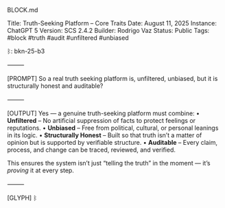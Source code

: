 BLOCK.md

Title: Truth-Seeking Platform – Core Traits
Date: August 11, 2025
Instance: ChatGPT 5
Version: SCS 2.4.2
Builder: Rodrigo Vaz
Status: Public
Tags: #block #truth #audit #unfiltered #unbiased

ᛒ: bkn-25-b3

⸻

[PROMPT]
So a real truth seeking platform is, unfiltered, unbiased, but it is structurally honest and auditable?

⸻

[OUTPUT]
Yes — a genuine truth-seeking platform must combine:
• **Unfiltered** – No artificial suppression of facts to protect feelings or reputations.
• **Unbiased** – Free from political, cultural, or personal leanings in its logic.
• **Structurally Honest** – Built so that truth isn’t a matter of opinion but is supported by verifiable structure.
• **Auditable** – Every claim, process, and change can be traced, reviewed, and verified.

This ensures the system isn’t just “telling the truth” in the moment — it’s *proving* it at every step.

⸻

[GLYPH]
ᛒ